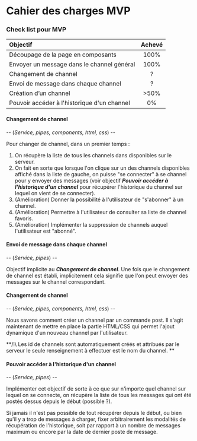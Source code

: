 # Cahier des charges MVP

### Check list pour MVP

| Objectif                                    | Achevé  |
| :------------------------------------------ |:-------:|
| Découpage de la page en composants          | 100%    |
| Envoyer un message dans le channel général  | 100%    |
| Changement de channel                       | ?       |
| Envoi de message dans chaque channel        | ?       |
| Création d’un channel                       | \>50%   |
| Pouvoir accéder à l'historique d'un channel | 0%      |

#### Changement de channel

-- (_Service, pipes, components, html, css_) --

Pour changer de channel, dans un premier temps :

1. On récupère la liste de tous les channels dans disponibles sur le serveur.
2. On fait en sorte que lorsque l'on clique sur un des channels disponibles affiché dans la liste de gauche, on puisse "se connecter" à se channel pour y envoyer des messages (voir objectif _**Pouvoir accéder à l'historique d'un channel**_ pour récupérer l'historique du channel sur lequel on vient de se connecter).
3. (Amélioration) Donner la possibilité à l'utilisateur de "s'abonner" à un channel.
4. (Amélioration) Permettre à l'utilisateur de consulter sa liste de channel favoris.
5. (Amélioration) Implémenter la suppression de channels auquel l'utilisateur est "abonné".

#### Envoi de message dans chaque channel

-- (_Service, pipes_) --

Objectif implicite au _**Changement de channel**_. Une fois que le changement de channel est établi, implicitement cela signifie que l'on peut envoyer des messages sur le channel correspondant.

#### Changement de channel

-- (_Service, pipes, components, html, css_) --

Nous savons comment créer un channel par un commande post. Il s'agit maintenant de mettre en place la partie HTML/CSS qui permet l'ajout dynamique d'un nouveau channel par l'utilisateur.

**/!\\ Les id de channels sont automatiquement créés et attribués par le serveur le seule renseignement à effectuer est le nom du channel. **

#### Pouvoir accéder à l'historique d'un channel

-- (_Service, pipes_) --

Implémenter cet objectif de sorte à ce que sur n'importe quel channel sur lequel on se connecte, on récupère la liste de tous les messages qui ont été postés dessus depuis le début (possible ?).

Si jamais il n'est pas possible de tout récupérer depuis le début, ou bien qu'il y a trop de messages à charger, fixer arbitrairement les modalités de récupération de l'historique, soit par rapport à un nombre de messages maximum ou encore par la date de dernier poste de message.

